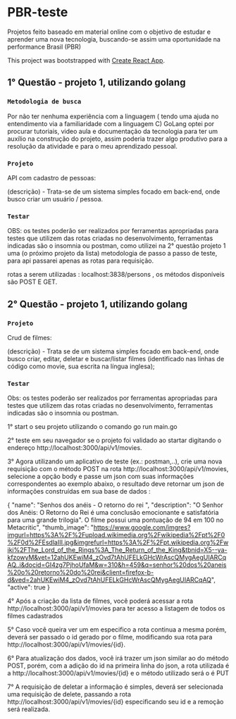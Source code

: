 # PBR-teste
Projetos feito baseado em material online com o objetivo de estudar e aprender uma nova tecnologia, buscando-se assim uma oportunidade na performance Brasil (PBR)

This project was bootstrapped with [Create React App](https://github.com/facebook/create-react-app).

## 1° Questão - projeto 1, utilizando golang

### `Metodologia de busca`

Por não ter nenhuma experiência com a linguagem ( tendo uma ajuda  no entendimento via a familiaridade com a linguagem C) GoLang  optei por procurar tutoriais, video aula e documentação da tecnologia para ter um auxílio na construção do projeto, assim poderia trazer algo produtivo para a resolução da atividade e para o meu aprendizado pessoal.

### `Projeto`
API com cadastro de pessoas:

(descrição) - Trata-se de um sistema simples focado em back-end, onde busco criar um usuário / pessoa.

### `Testar`
OBS: os testes poderão ser realizados por ferramentas apropriadas para testes que  utilizem das rotas criadas no desenvolvimento, ferramentas indicadas são o insomnia ou postman, como utilizei na 2° questão projeto 1 uma (o próximo projeto da lista) metodologia de passo a passo de teste, para api passarei apenas as rotas para requisição.

rotas a serem utilizadas : localhost:3838/persons , os métodos disponíveis são POST E GET.

## 2° Questão - projeto 1, utilizando golang

### `Projeto`
Crud de filmes:

(descrição) - Trata se de um sistema simples focado em back-end, onde busco criar, editar, deletar e buscar/listar filmes (identificado nas linhas de código como movie, sua escrita na língua inglesa);

### `Testar`
Obs: os testes poderão ser realizados por ferramentas apropriadas para testes que  utilizem das rotas criadas no desenvolvimento, ferramentas indicadas são o insomnia ou postman.

1° start o seu projeto utilizando o comando go run main.go

2° teste em seu navegador se o projeto foi validado ao startar digitando o endereço http://localhost:3000/api/v1/movies.

3° Agora utilizando um aplicativo de teste (ex.: postman,..), crie uma nova requisição com o método POST na rota http://localhost:3000/api/v1/movies, selecione a opção body e passe um json com suas informações correspondentes ao exemplo abaixo, o resultado deve retornar um json de informações construídas em sua base de dados :

{
  "name": "Senhos dos anéis - O retorno do rei ",
  "description": "O Senhor dos Anéis: O Retorno do Rei é uma conclusão emocionante e satisfatória para uma grande trilogia". O filme possui uma pontuação de 94 em 100 no Metacritic",
  "thumb_image": "https://www.google.com/imgres?imgurl=https%3A%2F%2Fupload.wikimedia.org%2Fwikipedia%2Fpt%2F0%2F0d%2FEsdlaIII.jpg&imgrefurl=https%3A%2F%2Fpt.wikipedia.org%2Fwiki%2FThe_Lord_of_the_Rings%3A_The_Return_of_the_King&tbnid=X5--ya-kfzowyM&vet=12ahUKEwiM4_zOvd7tAhUFELkGHcWrAscQMygAegUIARCqAQ..i&docid=GI4zg7PjhoUfaM&w=310&h=459&q=senhor%20dos%20aneis%20o%20retorno%20do%20rei&client=firefox-b-d&ved=2ahUKEwiM4_zOvd7tAhUFELkGHcWrAscQMygAegUIARCqAQ",
  "active": true
}

4° Após a criação da lista de filmes, você poderá acessar a rota http://localhost:3000/api/v1/movies para ter acesso a listagem de todos os filmes cadastrados 

5° Caso você queira ver um em especifico a rota continua a mesma porém, deverá ser passado o id gerado por o filme, modificando sua rota para http://localhost:3000/api/v1/movies/{id}.

6° Para atualização dos dados, você irá trazer um json similar ao do método POST, porém, com a adição do id na primeira linha do json, a rota utilizada é a http://localhost:3000/api/v1/movies/{id} e o método utilizado será o  é PUT  

7°  A requisição de deletar a informação é simples, deverá ser selecionada uma requisição de delete, passando a rota http://localhost:3000/api/v1/movies/{id} especificando seu id e a remoção será realizada.







